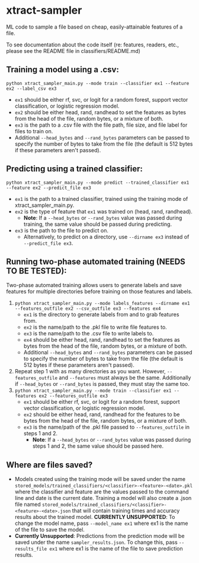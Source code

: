 # xtract-sampler
ML code to sample a file based on cheap, easily-attainable features of a file. 

To see documentation about the code itself (re: features, readers, etc., please see the README file in classifiers/README.md)

## Training a model using a .csv:
`python xtract_sampler_main.py --mode train --classifier ex1 --feature ex2 --label_csv ex3`
- `ex1` should be either rf, svc, or logit for a random forest, support vector classification, or logistic regression model.
- `ex2` should be either head, rand, randhead to set the features as bytes from the head of the file, random bytes, or a mixture of both.
- `ex3` is the path to a .csv file with the file path, file size, and file label for files to train on.
- Additional `--head_bytes` and `--rand_bytes` parameters can be passed to specify the number of bytes to take from the file (the default is 512 bytes if these parameters aren't passed).

## Predicting using a trained classifier:
`python xtract_sampler_main.py --mode predict --trained_classifier ex1 --feature ex2 --predict_file ex3`
- `ex1` is the path to a trained classifier, trained using the training mode of xtract_sampler_main.py.
- `ex2` is the type of feature that `ex1` was trained on (head, rand, randhead).
    - **Note**: If a `--head_bytes` or `--rand_bytes` value was passed during training, the same value should be passed during                  predicting. 
- `ex3` is the path to the file to predict on.
    - Alternatively, to predict on a directory, use `--dirname ex3` instead of `--predict_file ex3`.

## Running two-phase automated training (NEEDS TO BE TESTED):
Two-phase automated training allows users to generate labels and save features for multiple directories before training on those features and labels.
1. `python xtract_sampler_main.py --mode labels_features --dirname ex1 --features_outfile ex2 --csv_outfile ex3 --features ex4`
    - `ex1` is the directory to generate labels from and to grab features from.
    - `ex2` is the name/path to the .pkl file to write file features to. 
    - `ex3` is the name/path to the .csv file to write labels to.
    - `ex4` should be either head, rand, randhead to set the features as bytes from the head of the file, random bytes, or a mixture of both.
    - Additional `--head_bytes` and `--rand_bytes` parameters can be passed to specify the number of bytes to take from the file (the default is 512 bytes if these parameters aren't passed).
2. Repeat step 1 with as many directories as you want. However, `--features_outfile` and `--features` must always be the same. Additionally if `--head_bytes` or `--rand_bytes` is passed, they must stay the same too.
3. `python xtract_sampler_main.py --mode train --classifier ex1 --features ex2 --features_outfile ex3`
    - `ex1` should be either rf, svc, or logit for a random forest, support vector classification, or logistic regression model.
    - `ex2` should be either head, rand, randhead for the features to be bytes from the head of the file, random bytes, or a mixture of both.
    - `ex3` is the name/path of the .pkl file passed to `--features_outfile` in steps 1 and 2.
        - **Note**: If a `--head_bytes` or `--rand_bytes` value was passed during steps 1 and 2, the same value should be passed here.

## Where are files saved?
- Models created using the training mode will be saved under the name `stored_models/trained_classifiers/<classifier>-<feature>-<date>.pkl` where the classifier and feature are the values passed to the command line and date is the current date. Training a model will also create a .json file named `stored_models/trained_classifiers/<classifier>-<feature>-<date>.json` that will contain training times and accuracy results about the trained model. **CURRENTLY UNSUPPORTED**: To change the model name, pass `--model_name ex1` where ex1 is the name of the file to save the model.
- **Currently Unsupported**: Predictions from the prediction mode will be saved under the name `sampler_results.json`. To change this, pass `--results_file ex1` where ex1 is the name of the file to save prediction results. 
